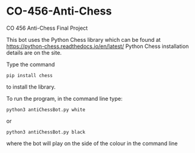 # CO-456-Anti-Chess
CO 456 Anti-Chess Final Project

This bot uses the Python Chess library which can be found at https://python-chess.readthedocs.io/en/latest/
Python Chess installation details are on the site.

Type the command
```
pip install chess
```

to install the library.


To run the program, in the command line type:

```
python3 antiChessBot.py white
```

or 

```
python3 antiChessBot.py black
```

where the bot will play on the side of the colour in the command line
